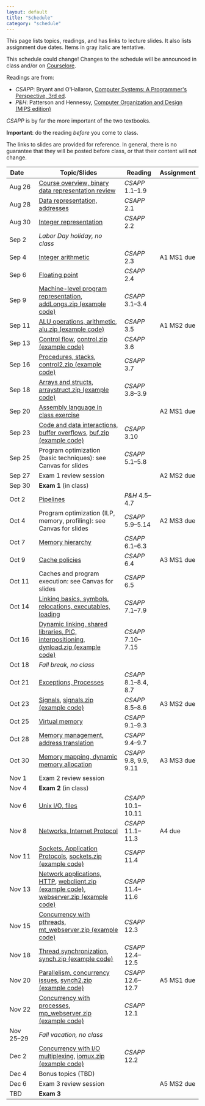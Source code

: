 ```yaml
---
layout: default
title: "Schedule"
category: "schedule"
---
```


This page lists topics, readings, and has links to lecture slides.
It also lists assignment due dates.  Items <span class="tentative">in
gray italic</span> are tentative.

This schedule could change!  Changes
to the schedule will be announced in class and/or on
[Courselore](https://courselore.org/).

Readings are from:
* *CSAPP*: Bryant and O'Hallaron, [Computer Systems: A Programmer's Perspective, 3rd ed](https://csapp.cs.cmu.edu/).
* *P&amp;H*: Patterson and Hennessy, [Computer Organization and Design (MIPS edition)](https://www.elsevier.com/books/computer-organization-and-design-mips-edition/patterson/978-0-12-407726-3)

*CSAPP* is by far the more important of the two textbooks.

**Important**: do the reading *before*
you come to class.

The links to slides are provided for reference.  In general, there is no
guarantee that they will be posted before class, or that their content
will not change.

Date&nbsp;&nbsp;&nbsp;&nbsp;&nbsp; | Topic/Slides | Reading | Assignment
------------------ | ------------ | ------- | ----------
Aug 26 | [Course overview, binary data representation review](lectures/lecture01-public.pdf) | *CSAPP* 1.1–1.9 | 
Aug 28 | [Data representation, addresses](lectures/lecture02-public.pdf) | *CSAPP* 2.1 | 
Aug 30 | [Integer representation](lectures/lecture03-public.pdf) | *CSAPP* 2.2 | 
Sep 2 | *Labor Day holiday, no class* |  | 
Sep 4 | [Integer arithmetic](lectures/lecture04-public.pdf) | *CSAPP* 2.3 | <span class='tentative'>A1 MS1 due</span>
Sep 6 | [Floating point](lectures/lecture05-public.pdf) | *CSAPP* 2.4 | 
Sep 9 | [Machine-level program representation](lectures/lecture06-public.pdf), [addLongs.zip (example code)](lectures/addLongs.zip) | *CSAPP* 3.1–3.4 | 
Sep 11 | [ALU operations, arithmetic](lectures/lecture07-public.pdf), [alu.zip (example code)](lectures/alu.zip) | *CSAPP* 3.5 | <span class='tentative'>A1 MS2 due</span>
Sep 13 | [Control flow](lectures/lecture08-public.pdf), [control.zip (example code)](lectures/control.zip) | *CSAPP* 3.6 | 
Sep 16 | [Procedures, stacks](lectures/lecture09-public.pdf), [control2.zip (example code)](lectures/control2.zip) | *CSAPP* 3.7 | 
Sep 18 | [Arrays and structs](lectures/lecture10-public.pdf), [arraystruct.zip (example code)](lectures/arraystruct.zip) | *CSAPP* 3.8–3.9 | 
Sep 20 | [Assembly language in class exercise](lectures/assembly-exercise-public.pdf) |  | <span class='tentative'>A2 MS1 due</span>
Sep 23 | [Code and data interactions, buffer overflows](lectures/lecture11-public.pdf), [buf.zip (example code)](lectures/buf.zip) | *CSAPP* 3.10 | 
Sep 25 | Program optimization (basic techniques): see Canvas for slides | *CSAPP* 5.1–5.8 | 
Sep 27 | Exam 1 review session |  | <span class='tentative'>A2 MS2 due</span>
Sep 30 | **Exam 1** (in class) |  | 
Oct 2 | [Pipelines](lectures/lecture13-public.pdf) | <i>P&amp;H</i> 4.5–4.7 | 
Oct 4 | Program optimization (ILP, memory, profiling): see Canvas for slides | *CSAPP* 5.9–5.14 | <span class='tentative'>A2 MS3 due</span>
Oct 7 | [Memory hierarchy](lectures/lecture15-public.pdf) | *CSAPP* 6.1–6.3 | 
Oct 9 | [Cache policies](lectures/lecture16-public.pdf) | *CSAPP* 6.4 | <span class='tentative'>A3 MS1 due</span>
Oct 11 | Caches and program execution: see Canvas for slides | *CSAPP* 6.5 | 
Oct 14 | [Linking basics, symbols, relocations, executables, loading](lectures/lecture18-public.pdf) | *CSAPP* 7.1–7.9 | 
Oct 16 | [Dynamic linking, shared libraries, PIC, interpositioning](lectures/lecture19-public.pdf), [dynload.zip (example code)](lectures/dynload.zip) | *CSAPP* 7.10–7.15 | 
Oct 18 | *Fall break, no class* |  | 
Oct 21 | [Exceptions, Processes](lectures/lecture20-public.pdf) | *CSAPP* 8.1–8.4, 8.7 | 
Oct 23 | [Signals](lectures/lecture21-public.pdf), [signals.zip (example code)](lectures/signals.zip) | *CSAPP* 8.5–8.6 | <span class='tentative'>A3 MS2 due</span>
Oct 25 | [Virtual memory](lectures/lecture22-public.pdf) | *CSAPP* 9.1–9.3 | 
Oct 28 | [Memory management, address translation](lectures/lecture23-public.pdf) | *CSAPP* 9.4–9.7 | 
Oct 30 | [Memory mapping, dynamic memory allocation](lectures/lecture24-public.pdf) | *CSAPP* 9.8, 9.9, 9.11 | <span class='tentative'>A3 MS3 due</span>
Nov 1 | Exam 2 review session |  | 
Nov 4 | **Exam 2** (in class) |  | 
Nov 6 | [Unix I/O, files](lectures/lecture25-public.pdf) | *CSAPP* 10.1–10.11 | 
Nov 8 | [Networks, Internet Protocol](lectures/lecture26-public.pdf) | *CSAPP* 11.1–11.3 | <span class='tentative'>A4 due</span>
Nov 11 | [Sockets, Application Protocols](lectures/lecture27-public.pdf), [sockets.zip (example code)](lectures/sockets.zip) | *CSAPP* 11.4 | 
Nov 13 | [Network applications, HTTP](lectures/lecture28-public.pdf), [webclient.zip (example code)](lectures/webclient.zip), [webserver.zip (example code)](lectures/webserver.zip) | *CSAPP* 11.4–11.6 | 
Nov 15 | [Concurrency with pthreads](lectures/lecture29-public.pdf), [mt_webserver.zip (example code)](lectures/mt_webserver.zip) | *CSAPP* 12.3 | 
Nov 18 | [Thread synchronization](lectures/lecture30-public.pdf), [synch.zip (example code)](lectures/synch.zip) | *CSAPP* 12.4–12.5 | 
Nov 20 | [Parallelism, concurrency issues](lectures/lecture31-public.pdf), [synch2.zip (example code)](lectures/synch2.zip) | *CSAPP* 12.6–12.7 | <span class='tentative'>A5 MS1 due</span>
Nov 22 | [Concurrency with processes](lectures/lecture32-public.pdf), [mp_webserver.zip (example code)](lectures/mp_webserver.zip) | *CSAPP* 12.1 | 
Nov 25–29 | *Fall vacation, no class* |  | 
Dec 2 | [Concurrency with I/O multiplexing](lectures/lecture33-public.pdf), [iomux.zip (example code)](lectures/iomux.zip) | *CSAPP* 12.2 | 
Dec 4 | Bonus topics (TBD) |  | 
Dec 6 | Exam 3 review session |  | <span class='tentative'>A5 MS2 due</span>
TBD | **Exam 3** |  | 
